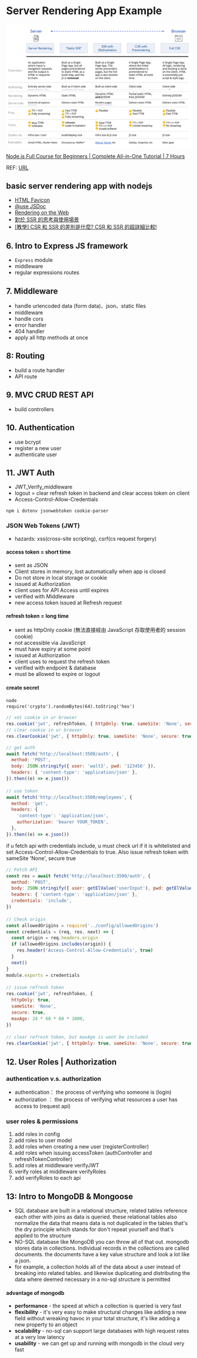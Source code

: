 # Server Rendering App Example

![](./doc/about_ssr.jpg)

[Node.js Full Course for Beginners | Complete All-in-One Tutorial | 7 Hours](https://www.youtube.com/embed/f2EqECiTBL8)

REF: [URL](https://github.com/gitdagray/node_js_resources)

## basic server rendering app with nodejs

- [HTML Favicon](https://www.w3schools.com/html/html_favicon.asp)
- [@use JSDoc](https://jsdoc.app/tags-type.html)
- [Rendering on the Web](https://web.dev/rendering-on-the-web/)
- [對於 SSR 的思考與使用場景](https://blog.kalan.dev/2020-11-23-rethink-ssr)
- [[教學] CSR 和 SSR 的差別是什麼? CSR 和 SSR 的超詳細比較!](https://shubo.io/rendering-patterns/)

## 6. Intro to Express JS framework

- `Express` module
- middleware
- regular expressions routes

## 7. Middleware

- handle urlencoded data (form data)、json、static files
- middleware
- handle cors
- error handler
- 404 handler
- apply all http methods at once

## 8: Routing

- build a route handler
- API route

## 9. MVC CRUD REST API

- build controllers

## 10. Authentication

- use bcrypt
- register a new user
- authenticate user

## 11. JWT Auth

- JWT_Verify_middleware
- logout = clear refresh token in backend and clear access token on client
- Access-Control-Allow-Credentials

```console
npm i dotenv jsonwebtoken cookie-parser
```

### JSON Web Tokens (JWT)

- hazards: xss(cross-site scripting), csrf(cs request forgery)

#### access token = short time

- sent as JSON
- Client stores in memory, lost automatically when app is closed
- Do not store in local storage or cookie
- issued at Authorization
- client uses for API Access until expires
- verified with Middleware
- new access token issued at Refresh request

#### refresh token = long time

- sent as httpOnly cookie (無法直接經由 JavaScript 存取使用者的 session cookie)
- not accessible via JavaScript
- must have expiry at some point
- issued at Authorization
- client uses to request the refresh token
- verified with endpoint & database
- must be allowed to expire or logout

#### create secret

```terminal
node
require('crypto').randomBytes(64).toString('hex')
```

```javascript
// set cookie in ur browser
res.cookie('jwt', refreshToken, { httpOnly: true, sameSite: 'None', secure: true, maxAge: 24 * 60 * 60 * 1000 })
// clear cookie in ur browser
res.clearCookie('jwt', { httpOnly: true, sameSite: 'None', secure: true })
```

```javascript
// get auth
await fetch('http://localhost:3500/auth', {
  method: 'POST',
  body: JSON.stringify({ user: 'walt3', pwd: '123456' }),
  headers: { 'content-type': 'application/json' },
}).then((e) => e.json())

// use token
await fetch('http://localhost:3500/employees', {
  method: 'get',
  headers: {
    'content-type': 'application/json',
    authorization: 'bearer YOUR_TOKEN',
  },
}).then((e) => e.json())
```

if u fetch api with credentials include, u must check url if it is whitelisted and set Access-Control-Allow-Credentials to true. Also issue refresh token with sameSite 'None', secure true

```javascript
// Fetch API
const res = await fetch('http://localhost:3500/auth', {
  method: 'POST',
  body: JSON.stringify({ user: getElValue('userInput'), pwd: getElValue('pwdInput') }),
  headers: { 'content-type': 'application/json' },
  credentials: 'include',
})

// Check origin
const allowedOrigins = require('../config/allowedOrigins')
const credentials = (req, res, next) => {
  const origin = req.headers.origin
  if (allowedOrigins.includes(origin)) {
    res.header('Access-Control-Allow-Credentials', true)
  }
  next()
}
module.exports = credentials

// issue refresh token
res.cookie('jwt', refreshToken, {
  httpOnly: true,
  sameSite: 'None',
  secure: true,
  maxAge: 24 * 60 * 60 * 1000,
})

// clear refresh token, but maxAge is wont be included
res.clearCookie('jwt', { httpOnly: true, sameSite: 'None', secure: true })
```

## 12. User Roles | Authorization

### authentication v.s. authorization

- authentication： the process of verifying who someone is (login)
- authorization ： the process of verifying what resources a user has access to (request api)

### user roles & permissions

1. add roles in config
2. add roles to user model
3. add roles when creating a new user (registerController)
4. add roles when issuing accessToken (authController and refreshTokenController)
5. add roles at middleware verifyJWT
6. verify roles at middleware verifyRoles
7. add verifyRoles to each api

## 13: Intro to MongoDB & Mongoose

* SQL database are built in a relational structure, related tables reference each other with joins as data is queried. these relational tables also normalize the data that means data is not duplicated in the tables that's the dry principle which stands for don't repeat yourself and that's applied to the structure
* NO-SQL database like MongoDB you can throw all of that out. mongodb stores data in collections. Individual records in the collections are called documents. the documents have a key value structure and look a lot like a json.
* for example, a collection holds all of the data about a user instead of breaking into related tables. and likewise duplicating and distributing the 
data where deemed necessary in a no-sql structure is permitted

#### advantage of mongodb

* **performance** - the speed at which a collection is queried is very fast
* **flexibility** - it's very easy to make structural changes like adding a new field without wreaking havoc in your total structure, it's like adding a new property to an object
* **scalability** - no-sql can support large databases with high request rates at a very low latency
* **usability** - we can get up and running with mongodb in the cloud very fast
